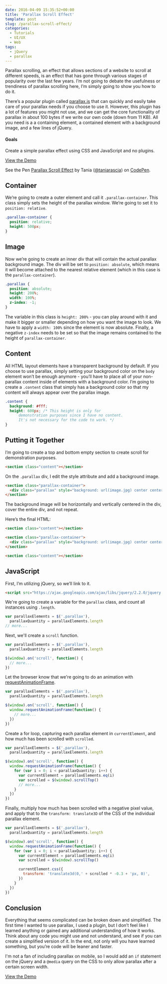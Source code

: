 ```yaml
---
date: 2016-04-09 15:35:52+00:00
title: 'Parallax Scroll Effect'
template: post
slug: /parallax-scroll-effect/
categories:
  - Tutorials
  - UI/UX
  - Web
tags:
  - jQuery
  - parallax
---
```


Parallax scrolling, an effect that allows sections of a website to scroll at different speeds, is an effect that has gone through various stages of popularity over the last few years. I’m not going to debate the usefulness or trendiness of parallax scrolling here, I’m simply going to show you how to do it.

There’s a popular plugin called [parallax.js](http://pixelcog.github.io/parallax.js/) that can quickly and easily take care of your parallax needs if you choose to use it. However, this plugin has a lot of features you might not use, and we can get the core functionality of parallax in about 100 bytes if we write our own code (down from 11 KB). All you need is a a containing element, a contained element with a background image, and a few lines of jQuery.

#### Goals

Create a simple parallax effect using CSS and JavaScript and no plugins.

[View the Demo](http://codepen.io/taniarascia/full/mPpZZM/)

See the Pen [Parallax Scroll Effect](http://codepen.io/taniarascia/pen/mPpZZM/) by Tania ([@taniarascia](http://codepen.io/taniarascia)) on [CodePen](http://codepen.io).

## Container

We’re going to create a outer element and call it `.parallax-container`. This class simply sets the height of the parallax window. We’re going to set it to `position: relative`.

```css
.parallax-container {
  position: relative;
  height: 500px;
}
```

## Image

Now we’re going to create an inner div that will contain the actual parallax background image. The div will be set to `position: absolute`, which means it will become attached to the nearest relative element (which in this case is the `parallax-container`).

```css
.parallax {
  position: absolute;
  height: 200%;
  width: 100%;
  z-index: -1;
}
```

The variable in this class is `height: 200%` - you can play around with it and make it bigger or smaller depending on how you want the image to look. We have to apply a `width: 100%` since the element is now absolute. Finally, a negative `z-index` needs to be set so that the image remains contained to the height of `parallax-container`.

## Content

All HTML layout elements have a transparent background by default. If you choose to use parallax, simply setting your background color on the `body` element won’t be enough anymore - you’ll have to place all of your non-parallax content inside of elements with a background color. I’m going to create a `.content` class that simply has a background color so that my content will always appear over the parallax image.

```css
.content {
  background: #fff;
  height: 600px; /* This height is only for 
      demonstration purposes since I have no content. 
      It's not necessary for the code to work. */
}
```

## Putting it Together

I’m going to create a top and bottom empty section to create scroll for demonstration purposes.

```html
<section class="content"></section>
```

On the `.parallax` div, I edit the style attribute and add a background image.

```html
<section class="parallax-container">
  <div class="parallax" style="background: url(image.jpg) center center / cover no-repeat;"></div>
</section>
```

The background image will be horizontally and vertically centered in the div, cover the entire div, and not repeat.

Here’s the final HTML:

```html
<section class="content"></section>

<section class="parallax-container">
  <div class="parallax" style="background: url(image.jpg) center center / cover no-repeat;"></div>
</section>

<section class="content"></section>
```

## JavaScript

First, I’m utilizing jQuery, so we’ll link to it.

```html
<script src="https://ajax.googleapis.com/ajax/libs/jquery/2.2.0/jquery.min.js"></script>
```

We're going to create a variable for the `parallax` class, and count all instances using `.length`.

```js
var parallaxElements = $('.parallax'),
  parallaxQuantity = parallaxElements.length
// more...
```

Next, we'll create a `scroll` function.

```js
var parallaxElements = $('.parallax'),
  parallaxQuantity = parallaxElements.length

$(window).on('scroll', function() {
  // more...
})
```

Let the browser know that we're going to do an animation with [requestAnimationFrame](https://developer.mozilla.org/en-US/docs/Web/API/window/requestAnimationFrame).

```js
var parallaxElements = $('.parallax'),
  parallaxQuantity = parallaxElements.length

$(window).on('scroll', function() {
  window.requestAnimationFrame(function() {
    // more...
  })
})
```

Create a for loop, capturing each parallax element in `currentElement`, and how much has been scrolled with `scrolled`.

```js
var parallaxElements = $('.parallax'),
  parallaxQuantity = parallaxElements.length

$(window).on('scroll', function() {
  window.requestAnimationFrame(function() {
    for (var i = 0; i < parallaxQuantity; i++) {
      var currentElement = parallaxElements.eq(i)
      var scrolled = $(window).scrollTop()
      // more...
    }
  })
})
```

Finally, multiply how much has been scrolled with a negative pixel value, and apply that to the `transform: translate3D` of the CSS of the individual parallax element.

```js
var parallaxElements = $('.parallax'),
  parallaxQuantity = parallaxElements.length

$(window).on('scroll', function() {
  window.requestAnimationFrame(function() {
    for (var i = 0; i < parallaxQuantity; i++) {
      var currentElement = parallaxElements.eq(i)
      var scrolled = $(window).scrollTop()

      currentElement.css({
        transform: 'translate3d(0,' + scrolled * -0.3 + 'px, 0)',
      })
    }
  })
})
```

## Conclusion

Everything that seems complicated can be broken down and simplified. The first time I wanted to use parallax, I used a plugin, but I don’t feel like I learned anything or gained any additional understanding of how it works. Think about any code you might use and not understand, and see if you can create a simplified version of it. In the end, not only will you have learned something, but you’re code will be leaner and faster.

I'm not a fan of including parallax on mobile, so I would add an `if` statement on the jQuery and a `@media` query on the CSS to only allow parallax after a certain screen width.

[View the Demo](http://codepen.io/taniarascia/full/mPpZZM/)
